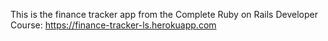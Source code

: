 This is the finance tracker app from the Complete Ruby on Rails Developer Course: https://finance-tracker-ls.herokuapp.com
